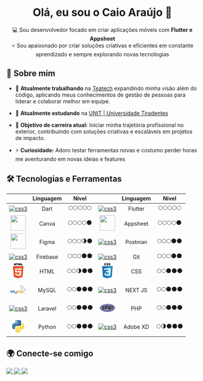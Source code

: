 <h1 align="center">Olá, eu sou o Caio Araújo 👋</h1>

<p align="center">
  💻 Sou desenvolvedor focado em criar aplicações móveis com <strong>Flutter e Appsheet</strong><br>
  ⭐️ Sou apaixonado por criar soluções criativas e eficientes em constante aprendizado e sempre explorando novas tecnologias
</p>

## 🚀 Sobre mim

- 🔭 <strong>Atualmente trabalhando</strong> na [Teatech](https://github.com/MundosTech) expandindo minha visão além do código, aplicando meus conhecimentos de gestão de pessoas para liderar e colaborar melhor em equipe.

- 📘 <strong>Atualmente estudando</strong> na [UNIT | Universidade Tiradentes](https://www.unit.br/)
- 🎯 <strong>Objetivo de carreira atual:</strong> Iniciar minha trajetória profissional no exterior, contribuindo com soluções criativas e escaláveis em projetos de impacto.
- ⚡ <strong>Curiosidade:</strong> Adoro testar ferramentas novas e costumo perder horas me aventurando em novas ideias e features

## 🛠️ Tecnologias e Ferramentas

|  | Linguagem | Nível |  | Linguagem | Nível |
| :----: | :---------: | :-----: | :----: | :---------: | :-----: |
| <a href="https://dart.dev/"><img src="https://www.vectorlogo.zone/logos/dartlang/dartlang-icon.svg" alt="css3" width="40" height="40"/></a>  | Dart | 🌕🌕🌕🌕🌕 | <a href="https://flutter.dev/"><img src="https://www.vectorlogo.zone/logos/flutterio/flutterio-icon.svg" alt="css3" width="40" height="40"/></a>  | Flutter | 🌕🌕🌕🌕🌕
| <a href="https://www.canva.com/"><img src="https://encrypted-tbn0.gstatic.com/images?q=tbn:ANd9GcQURXSVJcJLHRlQApPQ2jJBniDiuSsdos84MA&s" width="40" height="40"/></a>  | Canva | 🌕🌕🌕🌕🌑 | <a href="https://about.appsheet.com/home/"><img src="https://static.wikia.nocookie.net/logopedia/images/2/27/Google_AppSheet_icon.svg/revision/latest/scale-to-width-down/250?cb=20240930225359" width="40" height="40"/></a>  | Appsheet | 🌕🌕🌕🌕🌑
| <a href="https://www.figma.com/pt-br/"><img src="https://cdn.sanity.io/images/599r6htc/regionalized/5094051dac77593d0f0978bdcbabaf79e5bb855c-1080x1080.png?w=540&h=540&q=75&fit=max&auto=format" width="40" height="40"/></a>  | Figma | 🌕🌕🌕🌗🌑 | <a href="https://postman.com"><img src="https://www.vectorlogo.zone/logos/getpostman/getpostman-icon.svg" alt="css3" width="40" height="40"/></a>  | Postman | 🌕🌕🌕🌑🌑 |
| <a href="https://firebase.google.com/?hl=pt-br"><img src="https://www.vectorlogo.zone/logos/firebase/firebase-icon.svg" alt="css3" width="40" height="40"/></a>  | Firebase | 🌕🌕🌕🌑🌑 | <a href="https://git-scm.com/"><img src="https://www.vectorlogo.zone/logos/git-scm/git-scm-icon.svg" alt="css3" width="40" height="40"/></a>  | Git | 🌕🌕🌕🌑🌑
| <a href="https://en.wikipedia.org/wiki/HTML"> <img src="https://raw.githubusercontent.com/devicons/devicon/master/icons/html5/html5-original-wordmark.svg" alt="css3" width="40" height="40"/></a> | HTML | 🌕🌕🌗🌑🌑 | <a href="https://en.wikipedia.org/wiki/CSS"><img src="https://raw.githubusercontent.com/devicons/devicon/master/icons/css3/css3-original-wordmark.svg" alt="css3" width="40" height="40"/></a>  | CSS | 🌕🌕🌑🌑🌑
| <a href="https://www.mysql.com/"><img src="https://raw.githubusercontent.com/devicons/devicon/master/icons/mysql/mysql-original-wordmark.svg" alt="css3" width="40" height="40"/></a>  | MySQL | 🌕🌕🌑🌑🌑 | <a href="https://nextjs.org/"><img src="https://images-cdn.openxcell.com/wp-content/uploads/2024/07/24154156/dango-inner-2.webp" alt="css3" width="40" height="40"/></a>  | NEXT JS | 🌕🌕🌑🌑🌑
| <a href="https://laravel.com/"><img src="https://upload.wikimedia.org/wikipedia/commons/thumb/9/9a/Laravel.svg/1969px-Laravel.svg.png" alt="css3" width="40" height="40"/></a> | Laravel | 🌕🌕🌑🌑🌑 | <a href="https://www.php.net"><img src="https://raw.githubusercontent.com/devicons/devicon/master/icons/php/php-original.svg" alt="css3" width="40" height="40"/></a>  | PHP | 🌕🌕🌑🌑🌑
| <a href="https://www.python.org"><img src="https://raw.githubusercontent.com/devicons/devicon/master/icons/python/python-original.svg" alt="css3" width="40" height="40"/></a>  | Python | 🌕🌕🌑🌑🌑 | <a href="https://www.adobe.com/products/xd.html"><img src="https://cdn.freebiesupply.com/logos/large/2x/adobe-xd-logo-png-transparent.png" alt="css3" width="40" height="40"/></a>  | Adobe XD | 🌕🌗🌑🌑🌑

## 🌍 Conecte-se comigo

<p>
  <a href="https://www.linkedin.com/in/kainato" target="_blank">
    <img src="https://img.shields.io/badge/LinkedIn-0A66C2?style=for-the-badge&logo=linkedin&logoColor=white"/>
  </a>
  <a href="mailto:caiocaladaraujo.dev@gmail.com" target="_blank">
    <img src="https://img.shields.io/badge/Email-D14836?style=for-the-badge&logo=gmail&logoColor=white"/>
  </a>
  <a href="https://seraprogrammer.com/Kainato" target="_blank">
    <img src="https://img.shields.io/badge/Portfolio-000000?style=for-the-badge&logo=About.me&logoColor=white"/>
  </a>
</p>

<!-- ### ⚙️ GitHub Analytics

<table>
  <tr>
    <td>
      <img
        align="left"
        src="https://github-readme-stats.vercel.app/api?username=Kainato&theme=dark&hide_border=false&include_all_commits=true"
        alt="Github Stats"
      />
    </td>
    <td>
      <img
        align="left"
        src="https://github-readme-stats.vercel.app/api/top-langs/?username=Kainato&theme=dark&hide_border=false&include_all_commits=true&count_private=true&layout=compact"
        alt="Github Stats"
      />
    </td>
    <td>
      <br />
      <img
        align="left"
        src="https://github-readme-streak-stats.herokuapp.com/?user=Kainato&theme=dark&hide_border=false"
        alt="Github Stats"
      />
    </td>
  </tr>
</table> -->


<!-- ### 🏆 GitHub Profile Trophy

<p align="center">
  <a
    href="https://github.com/ryo-ma/github-profile-trophy"
    title="repositório de troféus"
  >
    <img
      width="800"
      src="https://github-profile-trophy.vercel.app/?username=Kainato&column=8&theme=discord&no-frame=true&no-bg=true"
    />
  </a>
</p>
-->
